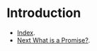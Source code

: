 # Introduction #

- [Index](./JsPromises).
- [Next What is a Promise?](./JsPromises/WhatIsAPromise).
